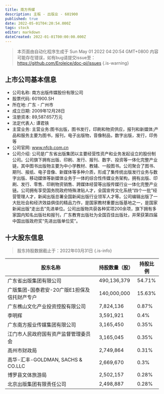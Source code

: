 ```yaml
---
title: 南方传媒
description: 主板 - 出版业 - 601900
published: true
date: 2022-05-01T04:20:54.000Z
tags: stock
editor: markdown
dateCreated: 2022-01-01T00:00:00.000Z
---
```


> 本页面由自动化程序生成于 Sun May 01 2022 04:20:54 GMT+0800
> 内容可能存在错误，如有bug请提交issue至：https://github.com/Eroleice/doc-pi/issues
{.is-warning}

## 上市公司基本信息
- 公司名称: 南方出版传媒股份有限公司
- 股票代码: 601900.SH
- 所在地: 广东 - 广州市
- 成立日期: 2009年12月28日
- 注册资本: 89,587.657万元
- 法定代表人: 谭君铁
- 主营业务: 主营业务:图书出版，图书发行，印刷和物资供应，报刊和新媒体;产品和服务主要为图书，报刊，电子出版物，音像制品，数字出版，发行，印务等
- 公司官网: www.nfcb.com.cn
- 公司介绍: 公司是广东省出版集团以主要经营性资产和业务发起设立的股份制公司。公司旗下拥有出版、印刷、发行、报刊、数字、投资等一体化完整产业链，其中图书出版物主要为中小学教材、教辅、一般图书。公司聚合了图书、期刊、报纸、电子音像、新媒体等多种介质，形成了集传统出版发行业务与数字出版、移动媒体等新媒体业务于一体的综合性传媒业务架构，拥有出版、印刷、发行、零售、印刷物资销售、跨媒体经营等出版传媒行业一体化完整产业链。公司拥有享受国务院政府特殊津贴人才，全国宣传文化系统“四个一批”经营管理人才，新闻出版总署全国新闻出版行业领军人才等。公司编辑出版了一大批社会和经济效益俱佳的精品力作，是国家教材重要出版基地之一，是国家新闻出版“走出去”先进单位。公司出版物共获各种奖项200余项，旗下拥有多家国内知名出版社和报刊，广东教育出版社为全国百佳出版社，并荣获第四届中国出版政府奖“先进出版单位奖”。


## 十大股东信息
> 股东持股数据截止于：2022年03月31日
{.is-info}

| 股东名称 | 持股数量（股） | 持股比例 |
| --- | --- | --- |
| 广东省出版集团有限公司 | 490,136,379 | 54.71% |
| 广版集团-国泰君安-20广版E1担保及信托财产专户 | 140,000,000 | 15.63% |
| 广东樵山文化产业投资控股有限公司 | 7,824,136 | 0.87% |
| 李明辉 | 3,591,921 | 0.4% |
| 广东南方报业传媒集团有限公司 | 3,165,450 | 0.35% |
| 江门市人民政府国有资产监督管理委员会 | 3,165,045 | 0.35% |
| 高州市财政局 | 2,749,864 | 0.31% |
| 高华-汇丰-GOLDMAN, SACHS & CO.LLC | 2,669,670 | 0.3% |
| 博罗县文体旅游局 | 2,502,157 | 0.28% |
| 北京出版集团有限责任公司 | 2,498,887 | 0.28% |




